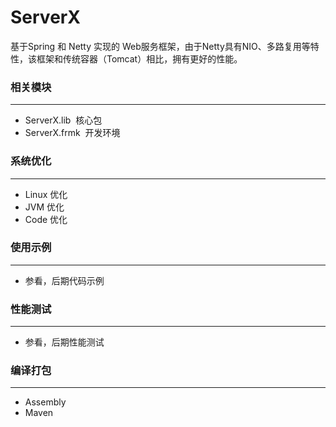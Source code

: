 # ServerX

基于Spring 和 Netty 实现的 Web服务框架，由于Netty具有NIO、多路复用等特性，该框架和传统容器（Tomcat）相比，拥有更好的性能。

### 相关模块
----------
* ServerX.lib   核心包
* ServerX.frmk  开发环境 

### 系统优化
----------
* Linux 优化
* JVM 优化
* Code 优化

### 使用示例
----------
+ 参看，后期代码示例
  
### 性能测试
----------
+ 参看，后期性能测试
  
### 编译打包
----------
+ Assembly
+ Maven
